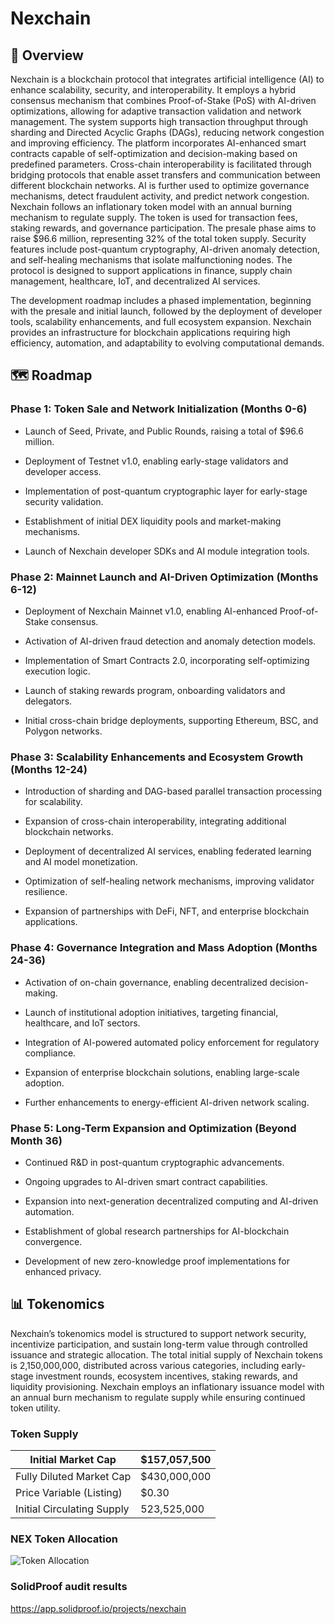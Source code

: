 # Nexchain

## 🙌 Overview
Nexchain is a blockchain protocol that integrates artificial intelligence (AI) to enhance scalability, security, and interoperability. It employs a hybrid consensus mechanism that combines Proof-of-Stake (PoS) with AI-driven optimizations, allowing for adaptive transaction validation and network management. The system supports high transaction throughput through sharding and Directed Acyclic Graphs (DAGs), reducing network congestion and improving efficiency. The platform incorporates AI-enhanced smart contracts capable of self-optimization and decision-making based on predefined parameters. Cross-chain interoperability is facilitated through bridging protocols that enable asset transfers and communication between different blockchain networks. AI is further used to optimize governance mechanisms, detect fraudulent activity, and predict network congestion. Nexchain follows an inflationary token model with an annual burning mechanism to regulate supply. The token is used for transaction fees, staking rewards, and governance participation. The presale phase aims to raise $96.6 million, representing 32% of the total token supply. Security features include post-quantum cryptography, AI-driven anomaly detection, and self-healing mechanisms that isolate malfunctioning nodes. The protocol is designed to support applications in finance, supply chain management, healthcare, IoT, and decentralized AI services. 

The development roadmap includes a phased implementation, beginning with the presale and initial launch, followed by the deployment of developer tools, scalability enhancements, and full ecosystem expansion. Nexchain provides an infrastructure for blockchain applications requiring high efficiency, automation, and adaptability to evolving computational demands.

## 🗺️ Roadmap

### Phase 1: Token Sale and Network Initialization (Months 0-6)
- Launch of Seed, Private, and Public Rounds, raising a total of $96.6 million.

- Deployment of Testnet v1.0, enabling early-stage validators and developer access.

- Implementation of post-quantum cryptographic layer for early-stage security validation.

- Establishment of initial DEX liquidity pools and market-making mechanisms.

- Launch of Nexchain developer SDKs and AI module integration tools.

### Phase 2: Mainnet Launch and AI-Driven Optimization (Months 6-12)

- Deployment of Nexchain Mainnet v1.0, enabling AI-enhanced Proof-of-Stake consensus.

- Activation of AI-driven fraud detection and anomaly detection models.

- Implementation of Smart Contracts 2.0, incorporating self-optimizing execution logic.

- Launch of staking rewards program, onboarding validators and delegators.

- Initial cross-chain bridge deployments, supporting Ethereum, BSC, and Polygon networks.

### Phase 3: Scalability Enhancements and Ecosystem Growth (Months 12-24)

- Introduction of sharding and DAG-based parallel transaction processing for scalability.

- Expansion of cross-chain interoperability, integrating additional blockchain networks.

- Deployment of decentralized AI services, enabling federated learning and AI model monetization.

- Optimization of self-healing network mechanisms, improving validator resilience.

- Expansion of partnerships with DeFi, NFT, and enterprise blockchain applications.

### Phase 4: Governance Integration and Mass Adoption (Months 24-36)

- Activation of on-chain governance, enabling decentralized decision-making.

- Launch of institutional adoption initiatives, targeting financial, healthcare, and IoT sectors.

- Integration of AI-powered automated policy enforcement for regulatory compliance.

- Expansion of enterprise blockchain solutions, enabling large-scale adoption.

- Further enhancements to energy-efficient AI-driven network scaling.

### Phase 5: Long-Term Expansion and Optimization (Beyond Month 36)

- Continued R&D in post-quantum cryptographic advancements.

- Ongoing upgrades to AI-driven smart contract capabilities.

- Expansion into next-generation decentralized computing and AI-driven automation.

- Establishment of global research partnerships for AI-blockchain convergence.

- Development of new zero-knowledge proof implementations for enhanced privacy.

## 📊 Tokenomics
Nexchain’s tokenomics model is structured to support network security, incentivize participation, and sustain long-term value through controlled issuance and strategic allocation. The total initial supply of Nexchain tokens is 2,150,000,000, distributed across various categories, including early-stage investment rounds, ecosystem incentives, staking rewards, and liquidity provisioning. Nexchain employs an inflationary issuance model with an annual burn mechanism to regulate supply while ensuring continued token utility.



### Token Supply
| Initial Market Cap | $157,057,500 |
| ----------- | ----------- |
| Fully Diluted Market Cap | $430,000,000 |
| Price Variable (Listing) | $0.30 |
| Initial Circulating Supply |  523,525,000 |


### NEX Token Allocation

![Token Allocation](https://github.com/Nexchain/.github/blob/main/NEX%20Tokenomics.avif?raw=true)


### SolidProof audit results

https://app.solidproof.io/projects/nexchain
